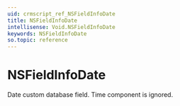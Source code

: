 ```yaml
---
uid: crmscript_ref_NSFieldInfoDate
title: NSFieldInfoDate
intellisense: Void.NSFieldInfoDate
keywords: NSFieldInfoDate
so.topic: reference
---
```


# NSFieldInfoDate

Date custom database field. Time component is ignored.
